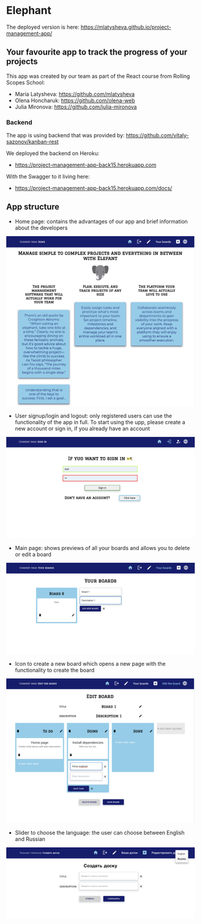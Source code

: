 # Elephant

The deployed version is here: https://mlatysheva.github.io/project-management-app/
## Your favourite app to track the progress of your projects

This app was created by our team as part of the React course from Rolling Scopes School:
- Maria Latysheva: https://github.com/mlatysheva 
- Olena Honcharuk: https://github.com/olena-web 
- Julia Mironova: https://github.com/julia-mironova 
### Backend

The app is using backend that was provided by: 
https://github.com/vitaly-sazonov/kanban-rest  

We deployed the backend on Heroku:

* https://project-management-app-back15.herokuapp.com

With the Swagger to it living here:

* https://project-management-app-back15.herokuapp.com/docs/ 

## App structure

- Home page: contains the advantages of our app and brief information about the developers

![](https://raw.githubusercontent.com/mlatysheva/project-management-app/main/screenshot_home.png)

- User signup/login and logout: only registered users can use the functionality of the app in full. To start using the upp, please create a new account or sign in, if you already have an account

![](https://raw.githubusercontent.com/mlatysheva/project-management-app/main/screenshot_signin.png)

- Main page: shows previews of all your boards and allows you to delete or edit a board


![](https://raw.githubusercontent.com/mlatysheva/project-management-app/main/screenshot_mainroute.png)


- Icon to create a new board which opens a new page with the functionality to create the board

![](https://raw.githubusercontent.com/mlatysheva/project-management-app/main/screenshot_boardroute.png)

- Slider to choose the language: the user can choose between English and Russian

![](https://raw.githubusercontent.com/mlatysheva/project-management-app/main/screenshot_language_localisation.png)



